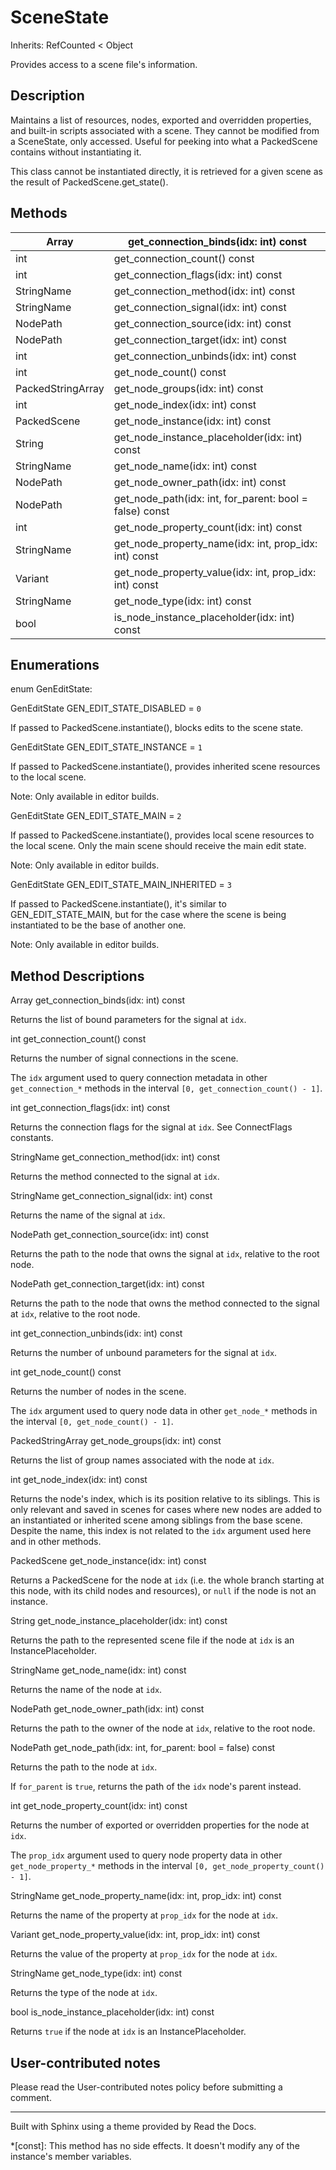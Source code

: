 # SceneState

Inherits: RefCounted < Object

Provides access to a scene file's information.

## Description

Maintains a list of resources, nodes, exported and overridden properties, and
built-in scripts associated with a scene. They cannot be modified from a
SceneState, only accessed. Useful for peeking into what a PackedScene contains
without instantiating it.

This class cannot be instantiated directly, it is retrieved for a given scene
as the result of PackedScene.get_state().

## Methods

Array | get_connection_binds(idx: int) const  
---|---  
int | get_connection_count() const  
int | get_connection_flags(idx: int) const  
StringName | get_connection_method(idx: int) const  
StringName | get_connection_signal(idx: int) const  
NodePath | get_connection_source(idx: int) const  
NodePath | get_connection_target(idx: int) const  
int | get_connection_unbinds(idx: int) const  
int | get_node_count() const  
PackedStringArray | get_node_groups(idx: int) const  
int | get_node_index(idx: int) const  
PackedScene | get_node_instance(idx: int) const  
String | get_node_instance_placeholder(idx: int) const  
StringName | get_node_name(idx: int) const  
NodePath | get_node_owner_path(idx: int) const  
NodePath | get_node_path(idx: int, for_parent: bool = false) const  
int | get_node_property_count(idx: int) const  
StringName | get_node_property_name(idx: int, prop_idx: int) const  
Variant | get_node_property_value(idx: int, prop_idx: int) const  
StringName | get_node_type(idx: int) const  
bool | is_node_instance_placeholder(idx: int) const  
  
## Enumerations

enum GenEditState:

GenEditState GEN_EDIT_STATE_DISABLED = `0`

If passed to PackedScene.instantiate(), blocks edits to the scene state.

GenEditState GEN_EDIT_STATE_INSTANCE = `1`

If passed to PackedScene.instantiate(), provides inherited scene resources to
the local scene.

Note: Only available in editor builds.

GenEditState GEN_EDIT_STATE_MAIN = `2`

If passed to PackedScene.instantiate(), provides local scene resources to the
local scene. Only the main scene should receive the main edit state.

Note: Only available in editor builds.

GenEditState GEN_EDIT_STATE_MAIN_INHERITED = `3`

If passed to PackedScene.instantiate(), it's similar to GEN_EDIT_STATE_MAIN,
but for the case where the scene is being instantiated to be the base of
another one.

Note: Only available in editor builds.

## Method Descriptions

Array get_connection_binds(idx: int) const

Returns the list of bound parameters for the signal at `idx`.

int get_connection_count() const

Returns the number of signal connections in the scene.

The `idx` argument used to query connection metadata in other
`get_connection_*` methods in the interval `[0, get_connection_count() - 1]`.

int get_connection_flags(idx: int) const

Returns the connection flags for the signal at `idx`. See ConnectFlags
constants.

StringName get_connection_method(idx: int) const

Returns the method connected to the signal at `idx`.

StringName get_connection_signal(idx: int) const

Returns the name of the signal at `idx`.

NodePath get_connection_source(idx: int) const

Returns the path to the node that owns the signal at `idx`, relative to the
root node.

NodePath get_connection_target(idx: int) const

Returns the path to the node that owns the method connected to the signal at
`idx`, relative to the root node.

int get_connection_unbinds(idx: int) const

Returns the number of unbound parameters for the signal at `idx`.

int get_node_count() const

Returns the number of nodes in the scene.

The `idx` argument used to query node data in other `get_node_*` methods in
the interval `[0, get_node_count() - 1]`.

PackedStringArray get_node_groups(idx: int) const

Returns the list of group names associated with the node at `idx`.

int get_node_index(idx: int) const

Returns the node's index, which is its position relative to its siblings. This
is only relevant and saved in scenes for cases where new nodes are added to an
instantiated or inherited scene among siblings from the base scene. Despite
the name, this index is not related to the `idx` argument used here and in
other methods.

PackedScene get_node_instance(idx: int) const

Returns a PackedScene for the node at `idx` (i.e. the whole branch starting at
this node, with its child nodes and resources), or `null` if the node is not
an instance.

String get_node_instance_placeholder(idx: int) const

Returns the path to the represented scene file if the node at `idx` is an
InstancePlaceholder.

StringName get_node_name(idx: int) const

Returns the name of the node at `idx`.

NodePath get_node_owner_path(idx: int) const

Returns the path to the owner of the node at `idx`, relative to the root node.

NodePath get_node_path(idx: int, for_parent: bool = false) const

Returns the path to the node at `idx`.

If `for_parent` is `true`, returns the path of the `idx` node's parent
instead.

int get_node_property_count(idx: int) const

Returns the number of exported or overridden properties for the node at `idx`.

The `prop_idx` argument used to query node property data in other
`get_node_property_*` methods in the interval `[0, get_node_property_count() -
1]`.

StringName get_node_property_name(idx: int, prop_idx: int) const

Returns the name of the property at `prop_idx` for the node at `idx`.

Variant get_node_property_value(idx: int, prop_idx: int) const

Returns the value of the property at `prop_idx` for the node at `idx`.

StringName get_node_type(idx: int) const

Returns the type of the node at `idx`.

bool is_node_instance_placeholder(idx: int) const

Returns `true` if the node at `idx` is an InstancePlaceholder.

## User-contributed notes

Please read the User-contributed notes policy before submitting a comment.

* * *

Built with Sphinx using a theme provided by Read the Docs.

  *[const]: This method has no side effects. It doesn't modify any of the instance's member variables.

